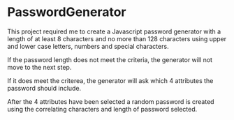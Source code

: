# PasswordGenerator

This project required me to create a Javascript password generator with a length of at least 8 characters and no more than 128 characters using upper and lower case letters, numbers and special characters.

If the password length does not meet the criteria, the generator will not move to the next step. 

If it does meet the criterea, the generator will ask which 4 attributes the password should include. 

After the 4 attributes have been selected a random password is created using the correlating characters and length of password selected.
